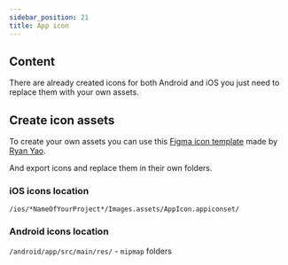 ```yaml
---
sidebar_position: 21
title: App icon
---
```

## Content

There are already created icons for both Android and iOS you just need to replace them with your own assets.

## Create icon assets

To create your own assets you can use this [Figma icon template](https://www.figma.com/community/file/824894885635013369/App-Icon-Toolkit---iOS%2FmacOS%2FAndroid) made by [Ryan Yao](https://www.figma.com/@ryanqyao).

And export icons and replace them in their own folders.

### iOS icons location

`/ios/*NameOfYourProject*/Images.assets/AppIcon.appiconset/`

### Android icons location

`/android/app/src/main/res/` - `mipmap` folders
